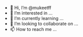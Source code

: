 - 👋 Hi, I’m @mukeetff
- 👀 I’m interested in ...
- 🌱 I’m currently learning ...
- 💞️ I’m looking to collaborate on ...
- 📫 How to reach me ...

<!---
mukeetff/mukeetff is a ✨ special ✨ repository because its `README.md` (this file) appears on your GitHub profile.
You can click the Preview link to take a look at your changes.
--->
